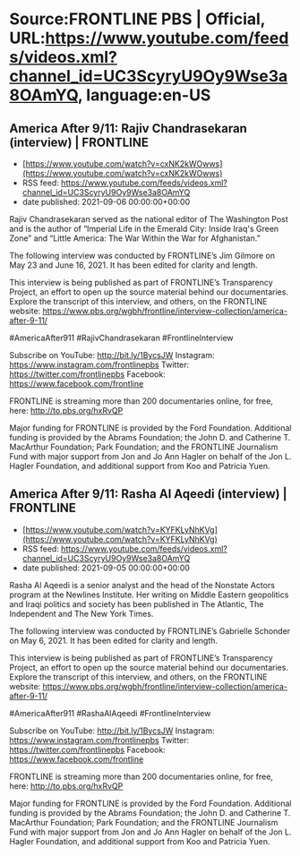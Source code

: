 # Source:FRONTLINE PBS | Official, URL:https://www.youtube.com/feeds/videos.xml?channel_id=UC3ScyryU9Oy9Wse3a8OAmYQ, language:en-US

## America After 9/11: Rajiv Chandrasekaran (interview) | FRONTLINE
 - [https://www.youtube.com/watch?v=cxNK2kWOwws](https://www.youtube.com/watch?v=cxNK2kWOwws)
 - RSS feed: https://www.youtube.com/feeds/videos.xml?channel_id=UC3ScyryU9Oy9Wse3a8OAmYQ
 - date published: 2021-09-06 00:00:00+00:00

Rajiv Chandrasekaran served as the national editor of The Washington Post and is the author of “Imperial Life in the Emerald City: Inside Iraq's Green Zone” and “Little America: The War Within the War for Afghanistan​​.”

The following interview was conducted by FRONTLINE’s Jim Gilmore on May 23 and June 16, 2021. It has been edited for clarity and length.

This interview is being published as part of FRONTLINE’s Transparency Project, an effort to open up the source material behind our documentaries. Explore the transcript of this interview, and others, on the FRONTLINE website: https://www.pbs.org/wgbh/frontline/interview-collection/america-after-9-11/
 
#AmericaAfter911 #RajivChandrasekaran #FrontlineInterview
 
Subscribe on YouTube: http://bit.ly/1BycsJW 
Instagram: https://www.instagram.com/frontlinepbs 
Twitter: https://twitter.com/frontlinepbs 
Facebook: https://www.facebook.com/frontline 

FRONTLINE is streaming more than 200 documentaries online, for free, here: http://to.pbs.org/hxRvQP
 
Major funding for FRONTLINE is provided by the Ford Foundation. Additional funding is provided by the Abrams Foundation; the John D. and Catherine T. MacArthur Foundation; Park Foundation; and the FRONTLINE Journalism Fund with major support from Jon and Jo Ann Hagler on behalf of the Jon L. Hagler Foundation, and additional support from Koo and Patricia Yuen.

## America After 9/11: Rasha Al Aqeedi (interview) | FRONTLINE
 - [https://www.youtube.com/watch?v=KYFKLyNhKVg](https://www.youtube.com/watch?v=KYFKLyNhKVg)
 - RSS feed: https://www.youtube.com/feeds/videos.xml?channel_id=UC3ScyryU9Oy9Wse3a8OAmYQ
 - date published: 2021-09-05 00:00:00+00:00

Rasha Al Aqeedi is a senior analyst and the head of the Nonstate Actors program at the Newlines Institute. Her writing on Middle Eastern geopolitics and Iraqi politics and society has been published in The Atlantic, The Independent and The New York Times.

The following interview was conducted by FRONTLINE’s Gabrielle Schonder on May 6, 2021. It has been edited for clarity and length.

This interview is being published as part of FRONTLINE’s Transparency Project, an effort to open up the source material behind our documentaries. Explore the transcript of this interview, and others, on the FRONTLINE website: https://www.pbs.org/wgbh/frontline/interview-collection/america-after-9-11/
 
#AmericaAfter911 #RashaAlAqeedi #FrontlineInterview
 
Subscribe on YouTube: http://bit.ly/1BycsJW 
Instagram: https://www.instagram.com/frontlinepbs 
Twitter: https://twitter.com/frontlinepbs 
Facebook: https://www.facebook.com/frontline 

FRONTLINE is streaming more than 200 documentaries online, for free, here: http://to.pbs.org/hxRvQP
 
Major funding for FRONTLINE is provided by the Ford Foundation. Additional funding is provided by the Abrams Foundation; the John D. and Catherine T. MacArthur Foundation; Park Foundation; and the FRONTLINE Journalism Fund with major support from Jon and Jo Ann Hagler on behalf of the Jon L. Hagler Foundation, and additional support from Koo and Patricia Yuen.

